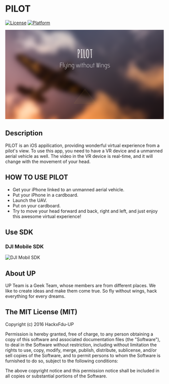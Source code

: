 # PILOT

[![License](https://img.shields.io/cocoapods/l/JZMultiChoicesCircleButton.svg?style=flat)](http://cocoapods.org/pods/JZMultiChoicesCircleButton)
[![Platform](https://img.shields.io/cocoapods/p/JZMultiChoicesCircleButton.svg?style=flat)](http://cocoapods.org/pods/JZMultiChoicesCircleButton)

![](bg.PNG)

## Description

PILOT is an iOS appilication, providing wonderful virtual experience from a pilot's view. To use this app, you need to have a VR device and a unmanned aerial vehicle as well. The video in the VR device is real-time, and it will change with the movement of your head.

## HOW TO USE PILOT

- Get your iPhone linked to an unmanned aerial vehicle.
- Put your iPhone in a cardboard. 
- Launch the UAV.
- Put on your cardboard.
- Try to move your head forward and back, right and left, and just enjoy this awesome virtual experience!  

## Use SDK

### DJI Mobile SDK

![DJI Mobil SDK](http://image.xinmin.cn/2015/04/01/20150401141527821335.jpg)

## About UP

UP Team is a Geek Team, whose members are from different places. We like to create ideas and make them come true. So fly without wings, hack everything for every dreams. 

## The MIT License (MIT)

Copyright (c) 2016 HackxFdu-UP

Permission is hereby granted, free of charge, to any person obtaining a copy of this software and associated documentation files (the "Software"), to deal in the Software without restriction, including without limitation the rights to use, copy, modify, merge, publish, distribute, sublicense, and/or sell copies of the Software, and to permit persons to whom the Software is furnished to do so, subject to the following conditions:

The above copyright notice and this permission notice shall be included in all copies or substantial portions of the Software.
